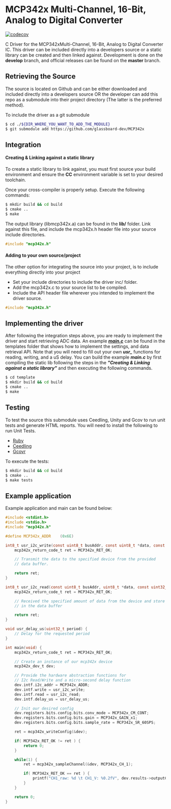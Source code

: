 # MCP342x Multi-Channel, 16-Bit, Analog to Digital Converter
[![codecov](https://codecov.io/gh/glassboard-dev/MCP342x/branch/master/graph/badge.svg?token=O8GFCPCA2J)](https://codecov.io/gh/glassboard-dev/MCP342x)

C Driver for the MCP342xMulti-Channel, 16-Bit, Analog to Digital Converter IC. This driver can be included directly into a developers source or a static library can be created and then linked against. Development is done on the **develop** branch, and official releases can be found on the **master** branch.

## Retrieving the Source
The source is located on Github and can be either downloaded and included directly into a developers source OR the developer can add this repo as a submodule into their project directory (The latter is the preferred method).

To include the driver as a git submodule
```bash
$ cd ./${DIR_WHERE_YOU_WANT_TO_ADD_THE_MODULE}
$ git submodule add https://github.com/glassboard-dev/MCP342x
```

## Integration
#### Creating & Linking against a static library
To create a static library to link against, you must first source your build environment and ensure the **CC** environment variable is set to your desired toolchain.

Once your cross-compiler is properly setup. Execute the following commands:
```bash
$ mkdir build && cd build
$ cmake ..
$ make
```
The output library (libmcp342x.a) can be found in the **lib/** folder. Link against this file, and include the mcp342x.h header file into your source include directories.
```c
#include "mcp342x.h"
```

#### Adding to your own source/project
The other option for integrating the source into your project, is to include everything directly into your project
* Set your include directories to include the driver inc/ folder.
* Add the mcp342x.c to your source list to be compiled.
* Include the API header file wherever you intended to implement the driver source.
```c
#include "mcp342x.h"
```

## Implementing the driver
After following the integration steps above, you are ready to implement the driver and start retrieving ADC data. An example [***main.c***](./template/main.c) can be found in the templates folder that shows how to implement the settings, and data retrieval API. Note that you will need to fill out your own ***usr_*** functions for reading, writing, and a uS delay. You can build the example ***main.c*** by first compiling the static lib following the steps in the ***"Creating & Linking against a static library"*** and then executing the following commands.
```bash
$ cd template
$ mkdir build && cd build
$ cmake ..
$ make
```

## Testing
To test the source this submodule uses Ceedling, Unity and Gcov to run unit tests and generate HTML reports. You will need to install the following to run Unit Tests.
- [Ruby](https://www.ruby-lang.org/en/)
- [Ceedling](http://www.throwtheswitch.org/ceedling)
- [Gcovr](https://gcovr.com/en/stable/installation.html)

To execute the tests:
```bash
$ mkdir build && cd build
$ cmake ..
$ make tests
```

## Example application
Example application and main can be found below:
```C
#include <stdint.h>
#include <stdio.h>
#include "mcp342x.h"

#define MCP342x_ADDR    (0x6E)

int8_t usr_i2c_write(const uint8_t busAddr, const uint8_t *data, const uint32_t len) {
    mcp342x_return_code_t ret = MCP342x_RET_OK;

    // Transmit the data to the specified device from the provided
    // data buffer.

    return ret;
}

int8_t usr_i2c_read(const uint8_t busAddr, uint8_t *data, const uint32_t len) {
    mcp342x_return_code_t ret = MCP342x_RET_OK;

    // Received the specified amount of data from the device and store it
    // in the data buffer

    return ret;
}

void usr_delay_us(uint32_t period) {
    // Delay for the requested period
}

int main(void) {
    mcp342x_return_code_t ret = MCP342x_RET_OK;

    // Create an instance of our mcp342x device
    mcp342x_dev_t dev;

    // Provide the hardware abstraction functions for
    // I2c Read/Write and a micro-second delay function
    dev.intf.i2c_addr = MCP342x_ADDR;
    dev.intf.write = usr_i2c_write;
    dev.intf.read = usr_i2c_read;
    dev.intf.delay_us = usr_delay_us;

    // Init our desired config
    dev.registers.bits.config.bits.conv_mode = MCP342x_CM_CONT;
    dev.registers.bits.config.bits.gain = MCP342x_GAIN_x1;
    dev.registers.bits.config.bits.sample_rate = MCP342x_SR_60SPS;

    ret = mcp342x_writeConfig(&dev);

    if( MCP342x_RET_OK != ret ) {
        return 0;
    }

    while(1) {
        ret = mcp342x_sampleChannel(&dev, MCP342x_CH_1);

        if( MCP342x_RET_OK == ret ) {
            printf("CH1_raw: %d \t CH1_V: %0.2fV", dev.results->outputCode, dev.results->voltage);
        }
    }

    return 0;
}
```
